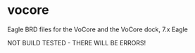 # vocore

Eagle BRD files for the VoCore and the VoCore dock, 7.x Eagle

NOT BUILD TESTED - THERE WILL BE ERRORS!
